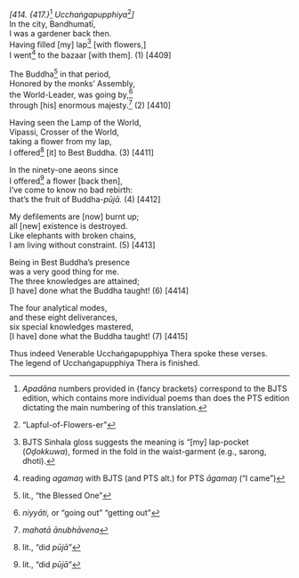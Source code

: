 *\[414. {417.}*[^1] *Ucchaṅgapupphiya*[^2]*\]*  
In the city, Bandhumatī,  
I was a gardener back then.  
Having filled \[my\] lap[^3] \[with flowers,\]  
I went[^4] to the bazaar \[with them\]. (1) \[4409\]

The Buddha[^5] in that period,  
Honored by the monks’ Assembly,  
the World-Leader, was going by,[^6]  
through \[his\] enormous majesty.[^7] (2) \[4410\]

Having seen the Lamp of the World,  
Vipassi, Crosser of the World,  
taking a flower from my lap,  
I offered[^8] \[it\] to Best Buddha. (3) \[4411\]

In the ninety-one aeons since  
I offered[^9] a flower \[back then\],  
I’ve come to know no bad rebirth:  
that’s the fruit of Buddha-*pūjā.* (4) \[4412\]

My defilements are \[now\] burnt up;  
all \[new\] existence is destroyed.  
Like elephants with broken chains,  
I am living without constraint. (5) \[4413\]

Being in Best Buddha’s presence  
was a very good thing for me.  
The three knowledges are attained;  
\[I have\] done what the Buddha taught! (6) \[4414\]

The four analytical modes,  
and these eight deliverances,  
six special knowledges mastered,  
\[I have\] done what the Buddha taught! (7) \[4415\]

Thus indeed Venerable Ucchaṅgapupphiya Thera spoke these verses.  
The legend of Ucchaṅgapupphiya Thera is finished.  
[^1]: *Apadāna* numbers provided in {fancy brackets} correspond to the
    BJTS edition, which contains more individual poems than does the PTS
    edition dictating the main numbering of this translation.  
[^2]: “Lapful-of-Flowers-er”  
[^3]: BJTS Sinhala gloss suggests the meaning is “\[my\] lap-pocket
    (*Oḍokkuwa*), formed in the fold in the waist-garment (e.g., sarong,
    dhoti).  
[^4]: reading *agamaŋ* with BJTS (and PTS alt.) for PTS *āgamaŋ* (“I
    came”)  
[^5]: lit., “the Blessed One”  
[^6]: *niyyāti,* or “going out” “getting out”  
[^7]: *mahatā ānubhāvena*  
[^8]: lit., “did *pūjā*”  
[^9]: lit., “did *pūjā*”

